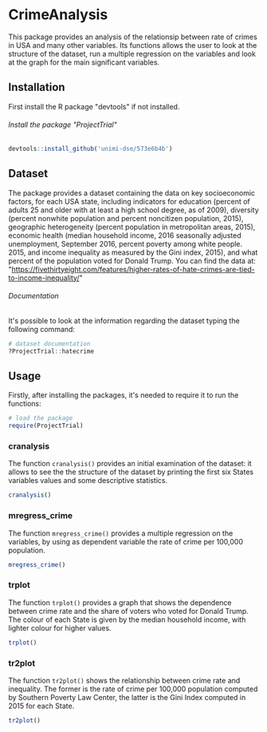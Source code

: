 # CrimeAnalysis

This package provides an analysis of the relationsip between rate of crimes in USA and many other variables. Its functions allows the user to look at the structure of the dataset, run a multiple regression on the variables and look at the graph for the main significant variables. 

## Installation

First install the R package "devtools" if not installed.

###### Install the package "ProjectTrial"

```R
devtools::install_github('unimi-dse/573e6b4b')
```

## Dataset

The package provides a dataset containing the data on key socioeconomic factors, for each USA state, including indicators for education (percent of adults 25 and older with at least a high school degree, as of 2009), diversity (percent nonwhite population and percent noncitizen population, 2015), geographic heterogeneity (percent population in metropolitan areas, 2015), economic health (median household income, 2016 seasonally adjusted unemployment, September 2016, percent poverty among white people. 2015, and income inequality as measured by the Gini index, 2015), and what percent of the population voted for Donald Trump. 
You can find the data at: "https://fivethirtyeight.com/features/higher-rates-of-hate-crimes-are-tied-to-income-inequality/"

###### Documentation 

It's possible to look at the information regarding the dataset typing the following command: 

```R
# dataset documentation
?ProjectTrial::hatecrime
```

## Usage

Firstly, after installing the packages, it's needed to require it to run the functions:

```R
# load the package
require(ProjectTrial)
```

### cranalysis

The function `cranalysis()` provides an initial examination of the dataset: it allows to see the the structure of the dataset by printing the first six States variables values and some descriptive statistics.

```R
cranalysis()
```


### mregress_crime

The function `mregress_crime()` provides a multiple regression on the variables, by using as dependent variable the rate of crime per 100,000 population.

```R
mregress_crime()
```


### trplot

The function `trplot()` provides a graph that shows the dependence between crime rate and the share of voters who voted for Donald Trump. The colour of each State is given by the median household income, with lighter colour for higher values.

```R
trplot()
```

### tr2plot

The function `tr2plot()` shows the relationship between crime rate and inequality. The former is the rate of crime per 100,000 population computed by Southern Poverty Law Center, the latter is the Gini Index computed in 2015 for each State.

```R
tr2plot()
```






